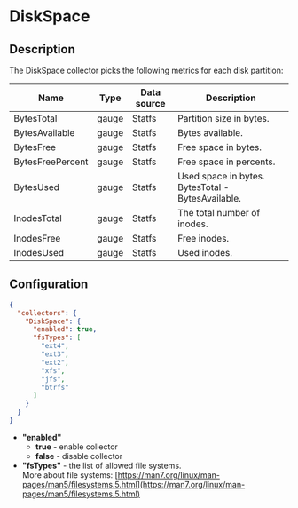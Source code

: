 # DiskSpace
## Description
The DiskSpace collector picks the following metrics for each disk partition:

| Name             | Type  | Data source   | Description                                       |
|------------------|-------|---------------|---------------------------------------------------|
| BytesTotal       | gauge | Statfs        | Partition size in bytes.                          |
| BytesAvailable   | gauge | Statfs        | Bytes available.                                  |
| BytesFree        | gauge | Statfs        | Free space in bytes.                              |
| BytesFreePercent | gauge | Statfs        | Free space in percents.                           |
| BytesUsed        | gauge | Statfs        | Used space in bytes. BytesTotal - BytesAvailable. |
| InodesTotal      | gauge | Statfs        | The total number of inodes.                       |
| InodesFree       | gauge | Statfs        | Free inodes.                                      |
| InodesUsed       | gauge | Statfs        | Used inodes.                                      |

## Configuration
```json
{
  "collectors": {
    "DiskSpace": {
      "enabled": true,
      "fsTypes": [
        "ext4",
        "ext3",
        "ext2",
        "xfs",
        "jfs",
        "btrfs"
      ]
    }
  }
}
```
* **"enabled"**
    * **true** - enable collector
    * **false** - disable collector
* **"fsTypes"** - the list of allowed file systems.  
  More about file systems: [https://man7.org/linux/man-pages/man5/filesystems.5.html](https://man7.org/linux/man-pages/man5/filesystems.5.html)

